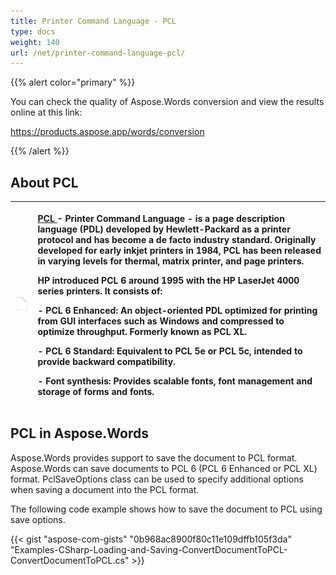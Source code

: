 ```yaml
---
title: Printer Command Language - PCL
type: docs
weight: 140
url: /net/printer-command-language-pcl/
---
```


{{% alert color="primary" %}} 

You can check the quality of Aspose.Words conversion and view the results online at this link:

<https://products.aspose.app/words/conversion>

{{% /alert %}} 


## **About PCL**

|![todo:image_alt_text](printer-command-language-pcl_1)|<p>[PCL ](https://wiki.fileformat.com/page-description-language/pcl/)- Printer Command Language - is a page description language (PDL) developed by Hewlett-Packard as a printer protocol and has become a de facto industry standard. Originally developed for early inkjet printers in 1984, PCL has been released in varying levels for thermal, matrix printer, and page printers.</p><p>HP introduced PCL 6 around 1995 with the HP LaserJet 4000 series printers. It consists of:</p><p>- PCL 6 Enhanced: An object-oriented PDL optimized for printing from GUI interfaces such as Windows and compressed to optimize throughput. Formerly known as PCL XL.</p><p>- PCL 6 Standard: Equivalent to PCL 5e or PCL 5c, intended to provide backward compatibility.</p><p>- Font synthesis: Provides scalable fonts, font management and storage of forms and fonts.</p>|
| :- | :- |
## **PCL in Aspose.Words**
Aspose.Words provides support to save the document to PCL format. Aspose.Words can save documents to PCL 6 (PCL 6 Enhanced or PCL XL) format. 
PclSaveOptions class can be used to specify additional options when saving a document into the PCL format.

The following code example shows how to save the document to PCL using save options.

{{< gist "aspose-com-gists" "0b968ac8900f80c11e109dffb105f3da" "Examples-CSharp-Loading-and-Saving-ConvertDocumentToPCL-ConvertDocumentToPCL.cs" >}}
